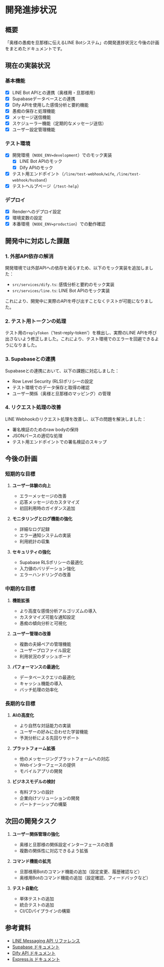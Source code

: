 # 開発進捗状況

## 概要

「奥様の愚痴を旦那様に伝えるLINE Botシステム」の開発進捗状況と今後の計画をまとめたドキュメントです。

## 現在の実装状況

### 基本機能

- [x] LINE Bot APIとの連携（奥様用・旦那様用）
- [x] Supabaseデータベースとの連携
- [x] Dify APIを使用した感情分析と要約機能
- [x] 愚痴の保存と処理機能
- [x] メッセージ送信機能
- [x] スケジューラー機能（定期的なメッセージ送信）
- [x] ユーザー設定管理機能

### テスト環境

- [x] 開発環境（`NODE_ENV=development`）でのモック実装
  - [x] LINE Bot APIのモック
  - [x] Dify APIのモック
- [x] テスト用エンドポイント（`/line/test-webhook/wife`, `/line/test-webhook/husband`）
- [x] テストヘルプページ（`/test-help`）

### デプロイ

- [x] Renderへのデプロイ設定
- [x] 環境変数の設定
- [x] 本番環境（`NODE_ENV=production`）での動作確認

## 開発中に対応した課題

### 1. 外部API依存の解消

開発環境では外部APIへの依存を減らすため、以下のモック実装を追加しました：

- `src/services/dify.ts`: 感情分析と要約のモック実装
- `src/services/line.ts`: LINE Bot APIのモック実装

これにより、開発中に実際のAPIを呼び出すことなくテストが可能になりました。

### 2. テスト用トークンの処理

テスト用の`replyToken`（'test-reply-token'）を検出し、実際のLINE APIを呼び出さないよう修正しました。これにより、テスト環境でのエラーを回避できるようになりました。

### 3. Supabaseとの連携

Supabaseとの連携において、以下の課題に対応しました：

- Row Level Security (RLS)ポリシーの設定
- テスト環境でのデータ保存と取得の確認
- ユーザー関係（奥様と旦那様のマッピング）の管理

### 4. リクエスト処理の改善

LINE Webhookのリクエスト処理を改善し、以下の問題を解決しました：

- 署名検証のためのraw bodyの保持
- JSONパースの適切な処理
- テスト用エンドポイントでの署名検証のスキップ

## 今後の計画

### 短期的な目標

1. **ユーザー体験の向上**
   - エラーメッセージの改善
   - 応答メッセージのカスタマイズ
   - 初回利用時のガイダンス追加

2. **モニタリングとログ機能の強化**
   - 詳細なログ記録
   - エラー通知システムの実装
   - 利用統計の収集

3. **セキュリティの強化**
   - Supabase RLSポリシーの最適化
   - 入力値のバリデーション強化
   - エラーハンドリングの改善

### 中期的な目標

1. **機能拡張**
   - より高度な感情分析アルゴリズムの導入
   - カスタマイズ可能な通知設定
   - 愚痴の傾向分析と可視化

2. **ユーザー管理の改善**
   - 複数の夫婦ペアの管理機能
   - ユーザープロファイル設定
   - 利用状況のダッシュボード

3. **パフォーマンスの最適化**
   - データベースクエリの最適化
   - キャッシュ機能の導入
   - バッチ処理の効率化

### 長期的な目標

1. **AIの高度化**
   - より自然な対話能力の実装
   - ユーザーの好みに合わせた学習機能
   - 予測分析による先回りサポート

2. **プラットフォーム拡張**
   - 他のメッセージングプラットフォームへの対応
   - Webインターフェースの提供
   - モバイルアプリの開発

3. **ビジネスモデルの検討**
   - 有料プランの設計
   - 企業向けソリューションの開発
   - パートナーシップの構築

## 次回の開発タスク

1. **ユーザー関係管理の強化**
   - 奥様と旦那様の関係設定インターフェースの改善
   - 複数の関係性に対応できるよう拡張

2. **コマンド機能の拡充**
   - 旦那様用Botのコマンド機能の追加（設定変更、履歴確認など）
   - 奥様用Botのコマンド機能の追加（設定確認、フィードバックなど）

3. **テスト自動化**
   - 単体テストの追加
   - 統合テストの追加
   - CI/CDパイプラインの構築

## 参考資料

- [LINE Messaging API リファレンス](https://developers.line.biz/ja/reference/messaging-api/)
- [Supabase ドキュメント](https://supabase.io/docs)
- [Dify API ドキュメント](https://docs.dify.ai/)
- [Express.js ドキュメント](https://expressjs.com/) 